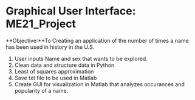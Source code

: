 #  Graphical User Interface: ME21_Project
**Objective:**To Creating an application of the number of times a name has been used in history in the U.S. 
1. User inputs Name and sex that wants to be explored.
2. Clean data and structure data in Python
3. Least of squares approximation
4. Save txt file to be used in Matlab
5. Create GUI for visualization in Matlab that analyzes occurances and popularity of a name.
